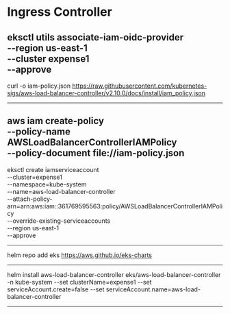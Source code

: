 # Ingress Controller

eksctl utils associate-iam-oidc-provider \
    --region us-east-1 \
    --cluster expense1 \
    --approve
---

curl -o iam-policy.json https://raw.githubusercontent.com/kubernetes-sigs/aws-load-balancer-controller/v2.10.0/docs/install/iam_policy.json 

---

aws iam create-policy \
    --policy-name AWSLoadBalancerControllerIAMPolicy \
    --policy-document file://iam-policy.json 
---

eksctl create iamserviceaccount \
--cluster=expense1 \
--namespace=kube-system \
--name=aws-load-balancer-controller \
--attach-policy-arn=arn:aws:iam::361769595563:policy/AWSLoadBalancerControllerIAMPolicy \
--override-existing-serviceaccounts \
--region us-east-1 \
--approve

---

helm repo add eks https://aws.github.io/eks-charts

---

helm install aws-load-balancer-controller eks/aws-load-balancer-controller -n kube-system --set clusterName=expense1 --set serviceAccount.create=false --set serviceAccount.name=aws-load-balancer-controller

---


